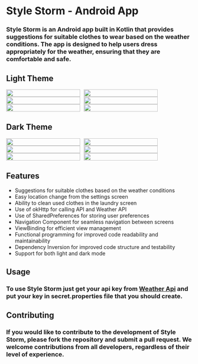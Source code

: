 # Style Storm - Android App
### Style Storm is an Android app built in Kotlin that provides suggestions for suitable clothes to wear based on the weather conditions. The app is designed to help users dress appropriately for the weather, ensuring that they are comfortable and safe.
## Light Theme
<div style="display: flex; flex-wrap: wrap; overflow-x: auto;">
  <img src="https://user-images.githubusercontent.com/30028905/233749315-5601d257-4cc5-42aa-9788-290b8d8ef3b2.png" style="width: 200px; height: 100%; margin-right: 10px;">
  <img src="https://user-images.githubusercontent.com/30028905/233749399-33084c7f-ae68-4c35-a8c4-26fa20a17528.png" style="width: 200px; height: 100%; margin-right: 10px;">
  <img src="https://user-images.githubusercontent.com/30028905/233749431-bac71cd2-5654-4e1b-a6ff-18f5e2caead4.png" style="width: 200px; height: 100%; margin-right: 10px;">
  <img src="https://user-images.githubusercontent.com/30028905/233750614-7ea19857-4244-437c-b3a1-cbb64a3c494f.png" style="width: 200px; height: 100%; margin-right: 10px;">
  <img src="https://user-images.githubusercontent.com/30028905/233750658-4a073b21-9cf0-46de-afa6-a4065c2361d2.png" style="width: 200px; height: 100%; margin-right: 10px;">
  <img src="https://user-images.githubusercontent.com/30028905/233750682-569cbc4c-61a7-4987-8d5d-645821036dc7.png" style="width: 200px; height: 100%; margin-right: 10px;">
</div>

## Dark Theme
<div style="display: flex; flex-wrap: wrap; overflow-x: auto;">
  <img src="https://user-images.githubusercontent.com/30028905/233750965-e685c451-7b5b-4048-9c94-80c79446f19c.png" style="width: 200px; height: 100%; margin-right: 10px;">
  <img src="https://user-images.githubusercontent.com/30028905/233750980-b4f9833e-66c3-49ef-8f12-618fa0a38c3c.png" style="width: 200px; height: 100%; margin-right: 10px;">
  <img src="https://user-images.githubusercontent.com/30028905/233750984-ea3bb03e-f1de-4a72-ba0e-312b20ffe602.png" style="width: 200px; height: 100%; margin-right: 10px;">
  <img src="https://user-images.githubusercontent.com/30028905/233750997-8f19974d-853f-4504-a707-945b762351ee.png" style="width: 200px; height: 100%; margin-right: 10px;">
  <img src="https://user-images.githubusercontent.com/30028905/233751007-613a7da5-2821-4586-ae86-37e290e03a34.png" style="width: 200px; height: 100%; margin-right: 10px;">
  <img src="https://user-images.githubusercontent.com/30028905/233751018-514368dd-abf8-44cf-bcbd-496f78977d54.png" style="width: 200px; height: 100%; margin-right: 10px;">
</div>

## Features
* Suggestions for suitable clothes based on the weather conditions
* Easy location change from the settings screen
* Ability to clean used clothes in the laundry screen
* Use of okHttp for calling API and Weather API
* Use of SharedPreferences for storing user preferences
* Navigation Component for seamless navigation between screens
* ViewBinding for efficient view management
* Functional programming for improved code readability and maintainability
* Dependency Inversion for improved code structure and testability
* Support for both light and dark mode
## Usage
### To use Style Storm just get your api key from [Weather Api](https://www.weatherapi.com/) and put your key in secret.properties file that you should create.
## Contributing
### If you would like to contribute to the development of Style Storm, please fork the repository and submit a pull request. We welcome contributions from all developers, regardless of their level of experience.
